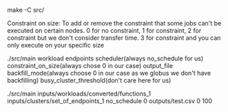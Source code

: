 make -C src/

Constraint on size:
To add or remove the constraint that some jobs can't be executed on certain nodes. 0 for no constraint, 1 for constraint, 2 for constraint but we don't consider transfer time. 3 for constraint and you can only execute on your specific size

./src/main workload endpoints scheduler(always no_schedule for us) constraint_on_size(always chose 0 in our case) output_file backfill_mode(always choose 0 in our case as we globus we don't have backfilling) busy_cluster_threshold(don't care here for us)

./src/main inputs/workloads/converted/functions_1 inputs/clusters/set_of_endpoints_1 no_schedule 0 outputs/test.csv 0 100
